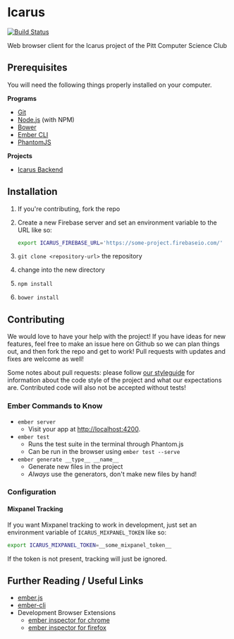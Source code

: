 # Icarus

[![Build Status](https://travis-ci.org/Pitt-CSC/icarus.svg?branch=master)](https://travis-ci.org/Pitt-CSC/icarus)

Web browser client for the Icarus project of the Pitt Computer Science Club

## Prerequisites

You will need the following things properly installed on your computer.

**Programs**

* [Git](http://git-scm.com/)
* [Node.js](http://nodejs.org/) (with NPM)
* [Bower](http://bower.io/)
* [Ember CLI](http://www.ember-cli.com/)
* [PhantomJS](http://phantomjs.org/)

**Projects**

* [Icarus Backend](https://github.com/Pitt-CSC/icarus-backend)

## Installation

1. If you're contributing, fork the repo
2. Create a new Firebase server and set an environment variable to the URL like so:

    ```bash
    export ICARUS_FIREBASE_URL='https://some-project.firebaseio.com/'
    ```

3. `git clone <repository-url>` the repository
4. change into the new directory
5. `npm install`
6. `bower install`

## Contributing

We would love to have your help with the project!  If you have ideas for new features, feel free to make an issue here on Github so we can plan things out, and then fork the repo and get to work!  Pull requests with updates and fixes are welcome as well!

Some notes about pull requests: please follow [our styleguide](https://github.com/Pitt-CSC/icarus/blob/master/STYLEGUIDE.md) for information about the code style of the project and what our expectations are.  Contributed code will also not be accepted without tests!

### Ember Commands to Know

* `ember server`
    * Visit your app at [http://localhost:4200](http://localhost:4200).
* `ember test`
    * Runs the test suite in the terminal through Phantom.js
    * Can be run in the browser using `ember test --serve`
* `ember generate __type__ __name__`
    * Generate new files in the project
    * _Always_ use the generators, don't make new files by hand!

### Configuration

#### Mixpanel Tracking

If you want Mixpanel tracking to work in development, just set an environment variable of `ICARUS_MIXPANEL_TOKEN` like so:

```bash
export ICARUS_MIXPANEL_TOKEN=__some_mixpanel_token__
```

If the token is not present, tracking will just be ignored.

## Further Reading / Useful Links

* [ember.js](http://emberjs.com/)
* [ember-cli](http://www.ember-cli.com/)
* Development Browser Extensions
  * [ember inspector for chrome](https://chrome.google.com/webstore/detail/ember-inspector/bmdblncegkenkacieihfhpjfppoconhi)
  * [ember inspector for firefox](https://addons.mozilla.org/en-US/firefox/addon/ember-inspector/)

